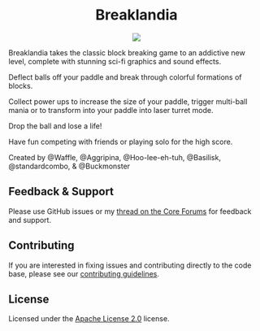 <div align="center">

# Breaklandia

[![](https://www.coregames.com/games/61b5c4/breaklandia-retro)](https://i.imgur.com/HspWn3J.jpeg)
</div>

Breaklandia takes the classic block breaking game to an addictive new level, complete with stunning sci-fi graphics and sound effects. 

Deflect balls off your paddle and break through colorful formations of blocks. 

Collect power ups to increase the size of your paddle, trigger multi-ball mania or to transform into your paddle into laser turret mode. 

Drop the ball and lose a life! 

Have fun competing with friends or playing solo for the high score.

Created by @Waffle, @Aggripina, @Hoo-lee-eh-tuh, @Basilisk, @standardcombo, & @Buckmonster

## Feedback & Support

Please use GitHub issues or my [thread on the Core Forums](https://forums.coregames.com) for feedback and support.

## Contributing

If you are interested in fixing issues and contributing directly to the code base, please see our [contributing guidelines](CONTRIBUTING.md).

## License

Licensed under the [Apache License 2.0](LICENSE) license.
